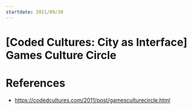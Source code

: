 ```yaml
---
startdate: 2011/09/30
---
```

# [Coded Cultures: City as Interface] Games Culture Circle

# References
* https://codedcultures.com/2011/post/gamesculturecircle.html
